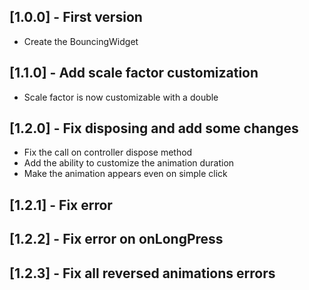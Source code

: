 ## [1.0.0] - First version

* Create the BouncingWidget

## [1.1.0] - Add scale factor customization

* Scale factor is now customizable with a double

## [1.2.0] - Fix disposing and add some changes

* Fix the call on controller dispose method
* Add the ability to customize the animation duration
* Make the animation appears even on simple click

## [1.2.1] - Fix error

## [1.2.2] - Fix error on onLongPress

## [1.2.3] - Fix all reversed animations errors
